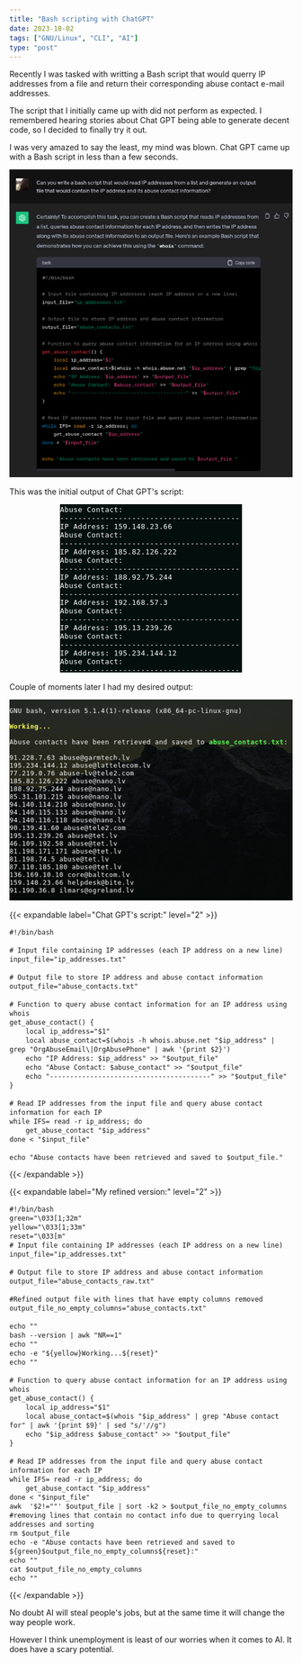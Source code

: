 ```yaml
---
title: "Bash scripting with ChatGPT"
date: 2023-10-02
tags: ["GNU/Linux", "CLI", "AI"]
type: "post"
---
```

Recently I was tasked with writting a Bash script that would querry IP addresses from a file and return their corresponding abuse contact e-mail addresses.

The script that I initially came up with did not perform as expected. I remembered hearing stories about Chat GPT being able to generate decent code, so I decided to finally try it out. 

I was very amazed to say the least, my mind was blown. Chat GPT came up with a Bash script in less than a few seconds.

<center><img src="Exhibit-A.png"></center>

This was the initial output of Chat GPT's script:

<center><img src="Exhibit-B.png"></center>

Couple of moments later I had my desired output:

<center><img src="Exhibit-C.png"></center>

{{< expandable label="Chat GPT's script:" level="2" >}}
```
#!/bin/bash

# Input file containing IP addresses (each IP address on a new line)
input_file="ip_addresses.txt"

# Output file to store IP address and abuse contact information
output_file="abuse_contacts.txt"

# Function to query abuse contact information for an IP address using whois
get_abuse_contact() {
    local ip_address="$1"
    local abuse_contact=$(whois -h whois.abuse.net "$ip_address" | grep "OrgAbuseEmail\|OrgAbusePhone" | awk '{print $2}')
    echo "IP Address: $ip_address" >> "$output_file"
    echo "Abuse Contact: $abuse_contact" >> "$output_file"
    echo "----------------------------------------" >> "$output_file"
}

# Read IP addresses from the input file and query abuse contact information for each IP
while IFS= read -r ip_address; do
    get_abuse_contact "$ip_address"
done < "$input_file"

echo "Abuse contacts have been retrieved and saved to $output_file."

```
{{< /expandable >}}
 
{{< expandable label="My refined version:" level="2" >}}
```
#!/bin/bash
green="\033[1;32m"
yellow="\033[1;33m"
reset="\033[m"
# Input file containing IP addresses (each IP address on a new line)
input_file="ip_addresses.txt"

# Output file to store IP address and abuse contact information
output_file="abuse_contacts_raw.txt"

#Refined output file with lines that have empty columns removed
output_file_no_empty_columns="abuse_contacts.txt"

echo ""
bash --version | awk "NR==1"
echo ""
echo -e "${yellow}Working...${reset}"
echo ""

# Function to query abuse contact information for an IP address using whois
get_abuse_contact() {
    local ip_address="$1"
    local abuse_contact=$(whois "$ip_address" | grep "Abuse contact for" | awk '{print $9}' | sed "s/'//g")
    echo "$ip_address $abuse_contact" >> "$output_file"
}

# Read IP addresses from the input file and query abuse contact information for each IP
while IFS= read -r ip_address; do
    get_abuse_contact "$ip_address"
done < "$input_file"
awk  '$2!=""' $output_file | sort -k2 > $output_file_no_empty_columns #removing lines that contain no contact info due to querrying local addresses and sorting
rm $output_file
echo -e "Abuse contacts have been retrieved and saved to ${green}$output_file_no_empty_columns${reset}:"
echo ""
cat $output_file_no_empty_columns
echo ""
```
{{< /expandable >}}

No doubt AI will steal people's jobs, but at the same time it will change the way people work.

However I think unemployment is least of our worries when it comes to AI. It does have a scary potential.

 


